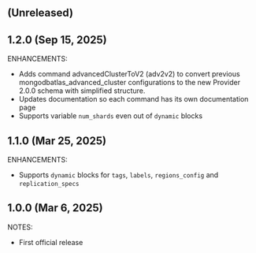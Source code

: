 ## (Unreleased)

## 1.2.0 (Sep 15, 2025)

ENHANCEMENTS:

* Adds command advancedClusterToV2 (adv2v2) to convert previous mongodbatlas_advanced_cluster configurations to the new Provider 2.0.0 schema with simplified structure.
* Updates documentation so each command has its own documentation page
* Supports variable `num_shards` even out of `dynamic` blocks

## 1.1.0 (Mar 25, 2025)

ENHANCEMENTS:

* Supports `dynamic` blocks for `tags`, `labels`, `regions_config` and `replication_specs`

## 1.0.0 (Mar 6, 2025)

NOTES:

* First official release
